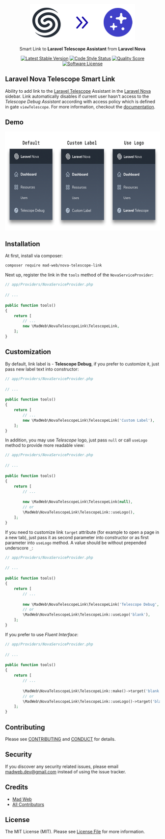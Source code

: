<p align="center">
    <img title="Nova Telescope Smart Link" height="120" src="docs/logo.png" />
</p>
<p align="center">Smart Link to <strong>Laravel Telescope Assistant</strong> from <strong>Laravel Nova</strong></p>
<p align="center">
    <a href="https://packagist.org/packages/mad-web/nova-telescope-link"><img src="https://img.shields.io/packagist/v/mad-web/nova-telescope-link.svg" alt="Latest Stable Version"></a>
    <a href="https://styleci.io/repos/154829430"><img src="https://styleci.io/repos/154829430/shield?style=flat" alt="Code Style Status"></a>
    <a href="https://packagist.org/packages/mad-web/nova-telescope-link"><img src="https://img.shields.io/packagist/dt/mad-web/nova-telescope-link.svg" alt="Quality Score"></a>
    <a href="LICENSE.md"><img src="https://img.shields.io/badge/license-MIT-brightgreen.svg" alt="Software License"></a>
</p>

## Laravel Nova Telescope Smart Link

Ability to add link to the [Laravel Telescope](https://github.com/laravel/telescope)
Assistant in the [Laravel Nova](https://nova.laravel.com/) sidebar. Link automatically disables if current user hasn't access to the _Telescope Debug Assistant_ according
with access policy which is defined in gate `viewTelescope`. For more information, checkout the [documentation](https://github.com/laravel/telescope#dashboard-authorization).

## Demo

<p align="center">
    <img title="Nova Telescope Smart Link Demo" height="320" src="docs/demo.png" />
</p>

## Installation

At first, install via composer:

```bash
composer require mad-web/nova-telescope-link
```

Next up, register the link in the `tools` method of the `NovaServiceProvider`:

```php
// app/Providers/NovaServiceProvider.php

// ...

public function tools()
{
    return [
        // ...
        new \MadWeb\NovaTelescopeLink\TelescopeLink,
    ];
}
```

## Customization

By default, link label is - **Telescope Debug**, if you prefer to customize it, just pass new label text into constructor:

```php
// app/Providers/NovaServiceProvider.php

// ...

public function tools()
{
    return [
        // ...
        new \MadWeb\NovaTelescopeLink\TelescopeLink('Custom Label'),
    ];
}
```

In addition, you may use _Telescope_ logo, just pass `null` or call `useLogo` method to provide more readable view:

```php
// app/Providers/NovaServiceProvider.php

// ...

public function tools()
{
    return [
        // ...

        new \MadWeb\NovaTelescopeLink\TelescopeLink(null),
        // or
        \MadWeb\NovaTelescopeLink\TelescopeLink::useLogo(),
    ];
}
```

If you need to customize link `target` attribute (for example to open a page in a new tab), just pass it as second parameter into constructor or as first parameter into `useLogo` method.
A value should be without prepended underscore `_`:

```php
// app/Providers/NovaServiceProvider.php

// ...

public function tools()
{
    return [
        // ...

        new \MadWeb\NovaTelescopeLink\TelescopeLink('Telescope Debug', 'blank'),
        // or
        \MadWeb\NovaTelescopeLink\TelescopeLink::useLogo('blank'),
    ];
}
```

If you prefer to use _Fluent Interface_:

```php
// app/Providers/NovaServiceProvider.php

// ...

public function tools()
{
    return [
        // ...

        \MadWeb\NovaTelescopeLink\TelescopeLink::make()->target('blank'),
        // or
        \MadWeb\NovaTelescopeLink\TelescopeLink::useLogo()->target('blank'),
    ];
}
```

## Contributing

Please see [CONTRIBUTING](CONTRIBUTING.md) and [CONDUCT](CONDUCT.md) for details.

## Security

If you discover any security related issues, please email [madweb.dev@gmail.com](mailto:madweb.dev@gmail.com) instead of using the issue tracker.

## Credits

- [Mad Web](https://github.com/mad-web)
- [All Contributors](../../contributors)

## License

The MIT License (MIT). Please see [License File](LICENSE.md) for more information.
